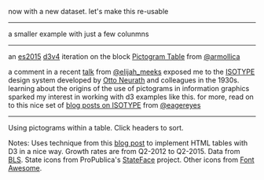 now with a new dataset.  let's make this re-usable

---

a smaller example with just a few colunmns

---

an [es2015](https://babeljs.io/learn-es2015/) [d3v4](https://github.com/d3/d3/blob/master/CHANGES.md) iteration on the block [Pictogram Table](https://bl.ocks.org/armollica/e4fbd694c02629251b6f) from [@armollica](https://twitter.com/armollica)

a comment in a recent [talk](https://www.meetup.com/Bay-Area-d3-User-Group/events/237644015/) from [@elijah_meeks](https://twitter.com/elijah_meeks) exposed me to the [ISOTYPE](https://en.wikipedia.org/wiki/Isotype_(picture_language)) design system developed by [Otto Neurath](https://en.wikipedia.org/wiki/Otto_Neurath) and colleagues in the 1930s.  learning about the origins of the use of pictograms in information graphics sparked my interest in working with d3 examples like this. for more, read on to this nice set of [blog posts on ISOTYPE](https://eagereyes.org/?s=isotype) from [@eagereyes](https://twitter.com/eagereyes)


---

Using pictograms within a table. Click headers to sort.

Notes:
Uses technique from this [blog post](https://vis4.net/blog/posts/making-html-tables-in-d3-doesnt-need-to-be-a-pain/)
to implement HTML tables with D3 in a nice way. Growth rates are from Q2-2012 to Q2-2015.
Data from [BLS](http://www.bls.gov/cew/).
State icons from ProPublica's [StateFace](https://propublica.github.io/stateface/) project. Other icons from [Font Awesome](https://fortawesome.github.io/Font-Awesome/).
